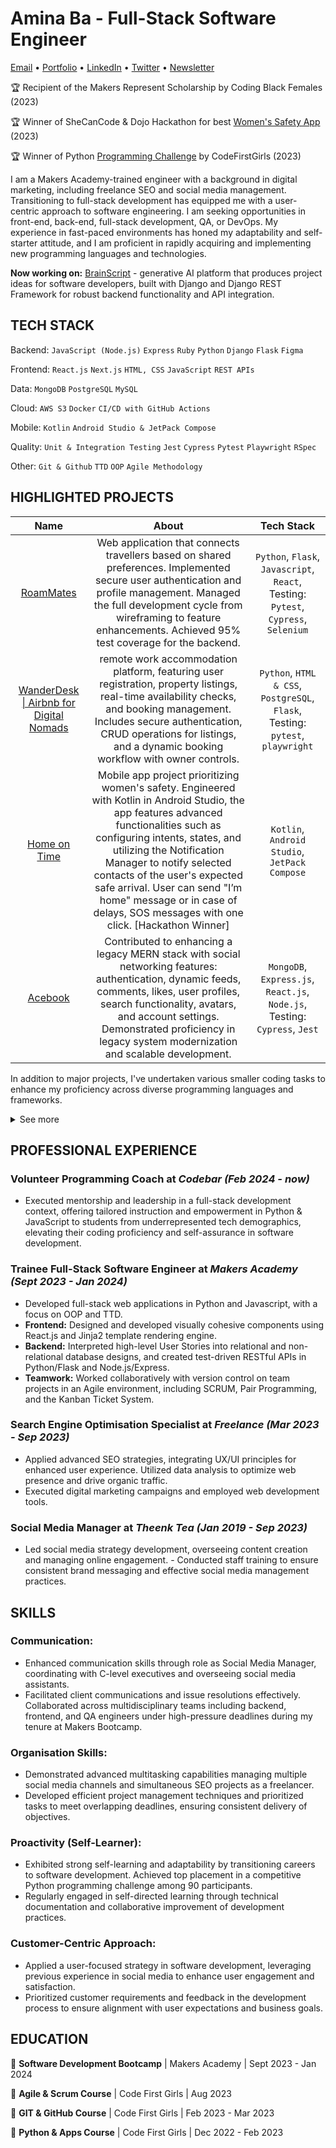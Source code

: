 # <span>Amina Ba - Full-Stack Software Engineer</span>

<p>
  <a href="mailto:abaaminaba@gmail.com">Email</a> •
  <a href="https://aminaba.com">Portfolio</a> •
  <a href="https://www.linkedin.com/in/baamina">LinkedIn</a> •
  <a href="https://twitter.com/xAmiBa">Twitter</a> •
  <a href="https://www.linkedin.com/newsletters/ctrl-career-switch-to-tech-7099156156140371968/">Newsletter</a>
</p>

🏆 Recipient of the Makers Represent Scholarship by Coding Black Females (2023)

🏆 Winner of SheCanCode & Dojo Hackathon for best [Women's Safety App](https://github.com/xAmiBa/Home-on-time-Android) (2023)

🏆 Winner of Python [Programming Challenge](https://github.com/xAmiBa/Password_Cracker) by CodeFirstGirls (2023)

I am a Makers Academy-trained engineer with a background in digital marketing, including freelance SEO and social media management. Transitioning to full-stack development has equipped me with a user-centric approach to software engineering. I am seeking opportunities in front-end, back-end, full-stack development, QA, or DevOps. My experience in fast-paced environments has honed my adaptability and self-starter attitude, and I am proficient in rapidly acquiring and implementing new programming languages and technologies.

**Now working on:** [BrainScript](https://github.com/xAmiBa/BrainScript) - generative AI platform that produces project ideas for software developers, built with Django and Django REST Framework for robust backend functionality and API integration.
## TECH STACK
Backend: `JavaScript (Node.js)` `Express` `Ruby` `Python` `Django` `Flask` `Figma`

Frontend: `React.js` `Next.js` `HTML, CSS` `JavaScript` `REST APIs`

Data: `MongoDB` `PostgreSQL` `MySQL`

Cloud: `AWS S3` `Docker` `CI/CD with GitHub Actions`

Mobile: `Kotlin` `Android Studio & JetPack Compose`

Quality: `Unit & Integration Testing` `Jest` `Cypress` `Pytest` `Playwright` `RSpec`

Other: `Git & Github` `TTD` `OOP` `Agile Methodology`


## HIGHLIGHTED PROJECTS
|                                  Name                                  |                                                                                                                                        About                                                                                                                                         |                Tech Stack                 |
|:--------------------------------------------------------------------------:|:------------------------------------------------------------------------------------------------------------------------------------------------------------------------------------------------------------------------------------------------------------------------------------:|:-----------------------------------------:|
|           [RoamMates](https://github.com/xAmiBa/RoamMates)           | Web application that connects travellers based on shared preferences. Implemented secure user authentication and profile management. Managed the full development cycle from wireframing to feature enhancements. Achieved 95% test coverage for the backend. | `Python`, `Flask`, `Javascript`, `React`, Testing: `Pytest`, `Cypress`, `Selenium` |
|           [WanderDesk \| Airbnb for Digital Nomads](https://github.com/xAmiBa/AirBnB-Clone)           | remote work accommodation platform, featuring user registration, property listings, real-time availability checks, and booking management. Includes secure authentication, CRUD operations for listings, and a dynamic booking workflow with owner controls. | `Python`, `HTML & CSS`, `PostgreSQL`, `Flask`, Testing: `pytest`, `playwright` |
|           [Home on Time](https://github.com/xAmiBa/Home-on-time-Android)           | Mobile app project prioritizing women's safety. Engineered with Kotlin in Android Studio, the app features advanced functionalities such as configuring intents, states, and utilizing the Notification Manager to notify selected contacts of the user's expected safe arrival. User can send "I’m home" message or in case of delays, SOS messages with one click. [Hackathon Winner] | `Kotlin`, `Android Studio`, `JetPack Compose` |
|           [Acebook](https://github.com/xAmiBa/Facebook-clone)           | Contributed to enhancing a legacy MERN stack with social networking features: authentication, dynamic feeds, comments, likes, user profiles, search functionality, avatars, and account settings. Demonstrated proficiency in legacy system modernization and scalable development. | `MongoDB`, `Express.js`, `React.js`, `Node.js`, Testing: `Cypress`, `Jest` 

In addition to major projects, I've undertaken various smaller coding tasks to enhance my proficiency across diverse programming languages and frameworks.
<details> 
<summary>See more</summary>
Here's your list of projects formatted with the tech stack in bold:

- [Chitter App](https://github.com/xAmiBa/Chitter_app) - Chitter is a web application that allows users to post messages (peeps) and view them in reverse chronological order. Users can sign up, log in, and log out to manage their interactions on the platform. **[Python, HTML & CSS, PostgreSQL, Flask, Testing: pytest, playwright]**
- [Password cracker & generator](https://github.com/xAmiBa/Password_Cracker) - CLI for password security, simulating Brute Force attacks, evaluating password strengths, and generating secure passwords with custom hashing. [winner of CodeFirst Girls programming competition (August 2023)] **[Python]**
- [Gigs website](https://github.com/xAmiBa/Gigs_App) - This is a simple React app that displays information about various music gigs. Users can view details about each gig, including the band name, image, description, date and time, and location. Additionally, users can mark gigs as their favourites by clicking the "Add to favourites" button. **[JavaScript, Node.js, React, HTML & CSS, Vite, Jest]**
- [Bowling Scorecard App](https://github.com/xAmiBa/Bowling_Scorecard_App) - A JavaScript-based command-line application for keeping track of bowling scores. It calculates the total score, identifies strikes and spares, and handles bonus points. The app uses Node.js and includes features to ensure data integrity. **[JavaScript, Node.js, readline, cli-table]**
- [Weather App](https://github.com/xAmiBa/Weather_App) - A CLI-based weather application for retrieving and displaying real-time weather data for a specific city. Developed using JavaScript and Node.js, it leverages the OpenWeatherMap API, follows OOP principles, and utilizes TDD to ensure code quality. **[JavaScript, Node.js, OpenWeatherMap API]**
- [Takeaway App](https://github.com/xAmiBa/Takeaway_app) - The Takeaway App is a simulation of a restaurant ordering system, enabling users to explore a categorized menu, add and remove items from their basket, and seamlessly place orders. It integrates Twilio API to send order confirmation messages via text, enhancing the overall user experience with real-time updates. **[Python, Twilio API]**
- [Personal Diary](https://github.com/xAmiBa/Personal_Diary) - The Diary and Task Manager is a Python-based solution empowering users to efficiently manage diary entries and tasks through a command-line interface. Leveraging object-oriented programming (OOP) principles, it provides an organized and structured system for handling entries, tasks, and contacts, showcasing my proficiency in OOP design and effective code testing. **[Python]**
- [To Do App](https://github.com/xAmiBa/To_Do) - Simple To Do App in two versions: command line interface and graphical user interface. The program incorporates a variety of .txt file-handling operations: add, complete, edit & remove tasks, display, switch & create lists, display menu, and exit the program. **[Python, PySimpleGUI]**
</details>

## PROFESSIONAL EXPERIENCE
### Volunteer Programming Coach at <i>Codebar (Feb 2024 - now)</i>
- Executed mentorship and leadership in a full-stack development context, offering tailored instruction and empowerment in Python & JavaScript to students from underrepresented tech demographics, elevating their coding proficiency and self-assurance in software development.

### Trainee Full-Stack Software Engineer at <i>Makers Academy (Sept 2023 - Jan 2024)</i> 
- Developed full-stack web applications in Python and Javascript, with a focus on OOP and TTD.
- <b>Frontend:</b> Designed and developed visually cohesive components using React.js and Jinja2 template rendering engine.
- <b>Backend:</b> Interpreted high-level User Stories into relational and non-relational database designs, and created test-driven RESTful APIs in Python/Flask and Node.js/Express.
- <b>Teamwork:</b> Worked collaboratively with version control on team projects in an Agile environment, including SCRUM, Pair Programming, and the Kanban Ticket System.

### Search Engine Optimisation Specialist at <i>Freelance (Mar 2023 - Sep 2023)</i> 
- Applied advanced SEO strategies, integrating UX/UI principles for enhanced user experience. Utilized data analysis to optimize web presence and drive organic traffic.
- Executed digital marketing campaigns and employed web development tools.

### Social Media Manager at <i>Theenk Tea (Jan 2019 - Sep 2023)</i>
- Led social media strategy development, overseeing content creation and managing online engagement. - Conducted staff training to ensure consistent brand messaging and effective social media management practices.

## SKILLS
### Communication:
- Enhanced communication skills through role as Social Media Manager, coordinating with C-level executives and overseeing social media assistants.
- Facilitated client communications and issue resolutions effectively. Collaborated across multidisciplinary teams including backend, frontend, and QA engineers under high-pressure deadlines during my tenure at Makers Bootcamp.
### Organisation Skills:
- Demonstrated advanced multitasking capabilities managing multiple social media channels and simultaneous SEO projects as a freelancer.
- Developed efficient project management techniques and prioritized tasks to meet overlapping deadlines, ensuring consistent delivery of objectives.
### Proactivity (Self-Learner):
- Exhibited strong self-learning and adaptability by transitioning careers to software development. Achieved top placement in a competitive Python programming challenge among 90 participants.
- Regularly engaged in self-directed learning through technical documentation and collaborative improvement of development practices.
### Customer-Centric Approach:
- Applied a user-focused strategy in software development, leveraging previous experience in social media to enhance user engagement and satisfaction.
- Prioritized customer requirements and feedback in the development process to ensure alignment with user expectations and business goals.

## EDUCATION
📓 **Software Development Bootcamp** | Makers Academy | Sept 2023 - Jan 2024

📓 **Agile & Scrum Course** | Code First Girls | Aug 2023

📓 **GIT & GitHub Course** | Code First Girls | Feb 2023 - Mar 2023

📓 **Python & Apps Course** | Code First Girls | Dec 2022 - Feb 2023
